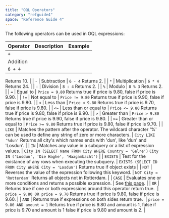 ```yaml
---
title: "OQL Operators"
category: "refguide4"
space: "Reference Guide 4"
---
```

The following operators can be used in OQL expressions:

| Operator | Description | Example |
| --- | --- | --- |
| `+ `
 | Addition
 | `6 + 4`
Returns 10\.
 |
| `-`
 | Subtraction
 | `6 - 4`
Returns 2\.
 |
| `*`
 | Multiplication
 | `6 * 4`
Returns 24\.
 |
| `:`
 | Division
 | `8 : 4`
Returns 2\.
 |
| `%`
 | Modulo
 | `8 % 3`
Returns 2\.
 |
| `=`
 | Equal to
 | `Price = 9.80`
Returns true if price is 9.80,
false if price is 9.90\. |
| `!=`
 | Not equal to
 | `Price != 9.80`
Returns true if price is 9.90,
false if price is 9.80\. |
| `<`
 | Less than
 | `Price < 9.80`
Returns true if price is 9.70,
false if price is 9.80\. |
| `<=`
 | Less than or equal to
 | `Price <= 9.80`
Returns true if price is 9.80,
false if price is 9.90\. |
| `>`
 | Greater than
 | `Price > 9.80`
Returns true if price is 9.90,
false if price is 9.80\. |
| `>=`
 | Greater than or equal to
 | `Price >= 9.80`
Returns true if price is 9.80,
false if price is 9.70\. |
| `LIKE`
 | Matches the pattern after the operator. The wildcard character '%' can be used to define any string of zero or more characters.
 | `City LIKE '%dun'`
Returns all city's which names ends with 'dun', like 'dun' and 'Losdun'.
 |
| `IN`
 | Matches any value in a subquery or a list of expression values.
 | `City IN (SELECT Name FROM City WHERE Country = 'Gelre')`
`City IN ('Losdun', 'Die Haghe', 'Haagambacht')`
 |
| `EXISTS`
 | Test for the existance of any rows when executing the subquery.
 | `EXISTS (SELECT ID FROM City WHERE City = 'Losdun')`
Returns true if object exists |
| `NOT`
 | Reverses the value of the expression following this keyword. | `NOT City = 'Rotterdam'`
Returns all objects not in Rotterdam. |
| `CASE`
 | Evaluates one or more conditions and returns a possible expression.
 | See [this page](https://world.mendix.com/display/refguide3/OQL+Case+Expression).
 |
| `OR`
 | Returns true if one or both expressions around this operator return true.  | `price = 9.80 OR price = 9.70`
Returns true if price is 9.80,
false if price is 9.60\. |
| `AND`
 | Returns true if expressions on both sides return true.  | `price = 9.80 AND amount = 1`
Returns true if price is 9.80 and amount is 1,
false if price is 9.70 and amount is 1
false if price is 9.80 and amount is 2\. |
